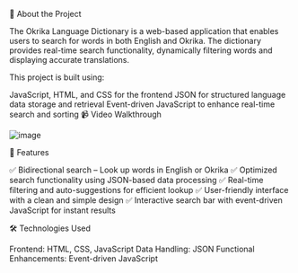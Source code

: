 📌 About the Project

The Okrika Language Dictionary is a web-based application that enables users to search for words in both English and Okrika. The dictionary provides real-time search functionality, dynamically filtering words and displaying accurate translations.

This project is built using:

JavaScript, HTML, and CSS for the frontend
JSON for structured language data storage and retrieval
Event-driven JavaScript to enhance real-time search and sorting
📹 Video Walkthrough

![image](https://github.com/user-attachments/assets/341060d8-070b-48a1-9c65-2da4171c6c7a)

🚀 Features

✅ Bidirectional search – Look up words in English or Okrika
✅ Optimized search functionality using JSON-based data processing
✅ Real-time filtering and auto-suggestions for efficient lookup
✅ User-friendly interface with a clean and simple design
✅ Interactive search bar with event-driven JavaScript for instant results

🛠 Technologies Used

Frontend: HTML, CSS, JavaScript
Data Handling: JSON
Functional Enhancements: Event-driven JavaScript
